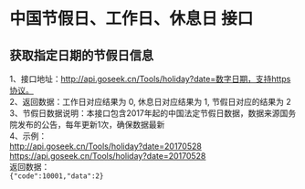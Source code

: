# 中国节假日、工作日、休息日 接口

## 获取指定日期的节假日信息

1、接口地址：http://api.goseek.cn/Tools/holiday?date=数字日期，支持https协议。   
2、返回数据：工作日对应结果为 0, 休息日对应结果为 1, 节假日对应的结果为 2   
3、节假日数据说明：本接口包含2017年起的中国法定节假日数据，数据来源国务院发布的公告，每年更新1次，确保数据最新   
4、示例：   
http://api.goseek.cn/Tools/holiday?date=20170528   
https://api.goseek.cn/Tools/holiday?date=20170528   
返回数据：   
`{"code":10001,"data":2}`  
